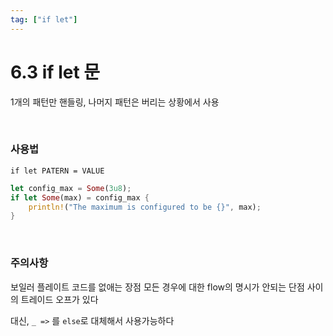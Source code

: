 ```yaml
---
tag: ["if let"]
---
```


# 6.3 if let 문

1개의 패턴만 핸들링, 나머지 패턴은 버리는 상황에서 사용

<br/>

### 사용법

`if let PATERN = VALUE`

```rust
let config_max = Some(3u8);
if let Some(max) = config_max {
    println!("The maximum is configured to be {}", max);
}
```

<br/>

### 주의사항

보일러 플레이트 코드를 없애는 장점
모든 경우에 대한 flow의 명시가 안되는 단점 사이의 트레이드 오프가 있다

대신, `_ =>` 를 `else`로 대체해서 사용가능하다
